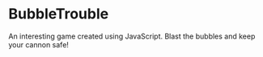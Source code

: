 # BubbleTrouble
An interesting game created using JavaScript. Blast the bubbles and keep your cannon safe! 
